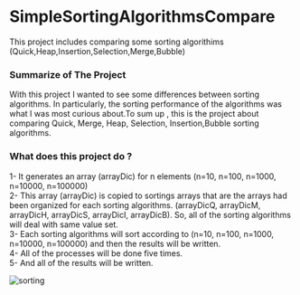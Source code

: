 # SimpleSortingAlgorithmsCompare
This project includes comparing some sorting algorithims (Quick,Heap,Insertion,Selection,Merge,Bubble)
### Summarize of The Project
With this project I wanted to see some differences between sorting algorithms. In particularly, the sorting performance of the algorithms was what I was most curious about.To sum up , this is the project about comparing Quick, Merge, Heap, Selection, Insertion,Bubble sorting algorithms. 

### What does this project do ?
1- It generates an array (arrayDic) for n elements (n=10, n=100, n=1000, n=10000, n=100000)                                                 
2- This array (arrayDic) is copied to sortings arrays that are the arrays had been organized for each sorting algorithms. (arrayDicQ, arrayDicM, arrayDicH, arrayDicS, arrayDicI, arrayDicB). So, all of the sorting algorithms will deal with same value set.             
3- Each sorting algorithms will sort according to (n=10, n=100, n=1000, n=10000, n=100000) and then the results will be written.           
4- All of the processes will be done five times.                                                                                           
5- And all of the results will be written.                                                                                                  

![sorting](https://user-images.githubusercontent.com/18524467/61496854-33d92b80-a9c6-11e9-9eec-734f2110cadd.JPG)
